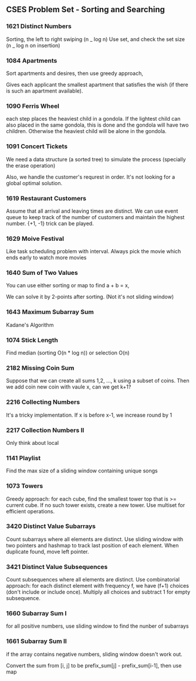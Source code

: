 ## CSES Problem Set - Sorting and Searching

### 1621 Distinct Numbers

Sorting, the left to right swiping (n _ log n)
Use set, and check the set size (n _ log n on insertion)

### 1084 Apartments

Sort apartments and desires, then use greedy approach,

Gives each applicant the smallest apartment that satisfies the wish (if there is such an apartment available).

### 1090 Ferris Wheel

each step places the heaviest child in a gondola. If the lightest child can also placed in the same gondola, this is done and the gondola will have two children. Otherwise the heaviest child will be alone in the gondola.

### 1091 Concert Tickets

We need a data structure (a sorted tree) to simulate the process (specially the erase operation)

Also, we handle the customer's requrest in order. It's not looking for a global optimal solution.

### 1619 Restaurant Customers

Assume that all arrival and leaving times are distinct. We can use event queue to keep track of the number of customers and maintain the highest number. {+1, -1} trick can be played.

### 1629 Moive Festival

Like task scheduling problem with interval. Always pick the movie which ends early to watch more movies

### 1640 Sum of Two Values

You can use either sorting or map to find a + b = x,

We can solve it by 2-points after sorting. (Not it's not sliding window)

### 1643 Maximum Subarray Sum

Kadane's Algorithm

### 1074 Stick Length

Find median (sorting O(n \* log n)) or selection O(n)

### 2182 Missing Coin Sum

Suppose that we can create all sums 1,2, ..., k using a subset of coins. Then we add coin new coin with vaule x, can we get k+1?

### 2216 Collecting Numbers

It's a tricky implementation. If x is before x-1, we increase round by 1

### 2217 Collection Numbers II

Only think about local

### 1141 Playlist

Find the max size of a sliding window containing unique songs

### 1073 Towers

Greedy approach: for each cube, find the smallest tower top that is >= current cube. If no such tower exists, create a new tower. Use multiset for efficient operations.

### 3420 Distinct Value Subarrays

Count subarrays where all elements are distinct. Use sliding window with two pointers and hashmap to track last position of each element. When duplicate found, move left pointer.

### 3421 Distinct Value Subsequences

Count subsequences where all elements are distinct. Use combinatorial approach: for each distinct element with frequency f, we have (f+1) choices (don't include or include once). Multiply all choices and subtract 1 for empty subsequence.

### 1660 Subarray Sum I

for all positive numbers, use sliding window to find the nunber of subarrays

### 1661 Subarray Sum II

if the array contains negative numbers, sliding window doesn't work out.

Convert the sum from [i, j] to be prefix_sum[j] - prefix_sum[i-1], then use map
